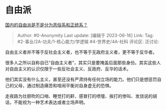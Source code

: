 # 自由派
[国内的自由派是不是分为恶俗系和正统系？](https://www.zhihu.com/question/40517250/answer/3076904641)

> Author: #0-Anonymity
> Last update: [编辑于 2023-06-16]
> Link:
> Tag: #2-事业/2A-功夫/1-核心能力/学逻辑 #4-世界史/4A-社科
> 评论区:
> 泛讨论:

自由主义者并不等于反社会主义者，也不等于无政府主义者，更不等于反华者。

很多人之所以自称自已“自由主义者”，其实只是要掩盖后面那些身份。其实这些人对自由主义的认识仅限于一些反社会主义、反政府、反华的话术。

他们其实没有什么主义，甚至还没有严肃持有任何立场的能力。他们只是想惩罚自己的父母，通过制造痛苦和喧闹平衡对自身虚无的恐惧。

走夜路为壮胆吹的口哨、睡觉打的鼾、感冒打的喷嚏、挨打的惨叫、发烧说的胡话，不能视为一种艺术表达或者立场声明。
